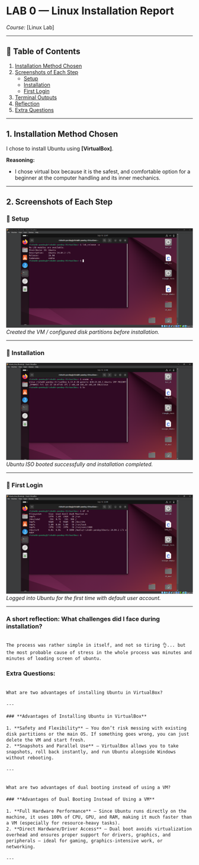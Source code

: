 # LAB 0 — Linux Installation Report

*Course:* [Linux Lab]  

---

## 📑 Table of Contents
1. [Installation Method Chosen](#installation-method-chosen)
2. [Screenshots of Each Step](#screenshots-of-each-step)
   - [Setup](#setup)
   - [Installation](#installation)
   - [First Login](#first-login)
3. [Terminal Outputs](#terminal-outputs)
4. [Reflection](#reflection)
5. [Extra Questions](#extra-questions)

---

## 1. Installation Method Chosen
I chose to install Ubuntu using **[VirtualBox]**.  

**Reasoning:**  
- I chose virtual box because it is the safest, and comfortable option for a beginner at the computer handling and its inner mechanics. 

---

## 2. Screenshots of Each Step

### 🔧 Setup
![Setup Screenshot](/Lin_shots/u_model.png)  
*Created the VM / configured disk partitions before installation.*  

---

### 💽 Installation
![Installation Screenshot](Lin_shots/uname.png)  
*Ubuntu ISO booted successfully and installation completed.*  

---

### 👤 First Login
![First Login Screenshot](Lin_shots/ds-h.png)  
*Logged into Ubuntu for the first time with default user account.*  

---

### A short reflection: What challenges did I face during installation?

```

The process was rather simple in itself, and not so tiring 👌... but the most probable cause of stress in the whole process was minutes and minutes of loading screen of ubuntu.

```

### Extra Questions:

```

What are two advantages of installing Ubuntu in VirtualBox?

---

### **Advantages of Installing Ubuntu in VirtualBox**

1. **Safety and Flexibility** — You don’t risk messing with existing disk partitions or the main OS. If something goes wrong, you can just delete the VM and start fresh.
2. **Snapshots and Parallel Use** — VirtualBox allows you to take snapshots, roll back instantly, and run Ubuntu alongside Windows without rebooting.

---


What are two advantages of dual booting instead of using a VM?

### **Advantages of Dual Booting Instead of Using a VM**

1. **Full Hardware Performance** — Since Ubuntu runs directly on the machine, it uses 100% of CPU, GPU, and RAM, making it much faster than a VM (especially for resource-heavy tasks).
2. **Direct Hardware/Driver Access** — Dual boot avoids virtualization overhead and ensures proper support for drivers, graphics, and peripherals — ideal for gaming, graphics-intensive work, or networking.

---


```


